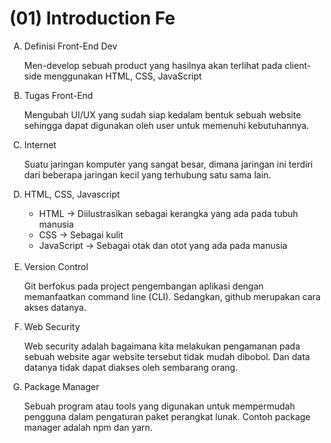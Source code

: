 <h1>(01) Introduction Fe </h1>
<ol type="A">
    <li>Definisi Front-End Dev</li>
    <p>Men-develop sebuah product yang hasilnya akan terlihat pada client-side menggunakan HTML, CSS, JavaScript</p>
    <li>Tugas Front-End</li>
    <p>Mengubah UI/UX yang sudah siap kedalam bentuk sebuah website sehingga dapat digunakan oleh user untuk memenuhi kebutuhannya.</p>
    <li>Internet</li>
    <p>Suatu jaringan komputer yang sangat besar, dimana jaringan ini terdiri dari beberapa jaringan kecil yang terhubung satu sama lain. </p>
    <li>HTML, CSS, Javascript</li>
        <ul>
        <li>HTML -> Diilustrasikan sebagai kerangka yang ada pada tubuh manusia</li>
        <li>CSS -> Sebagai kulit </li>
        <li>JavaScript -> Sebagai otak dan otot yang ada pada manusia</li>
        </ul> <br>
    <li>Version Control</li>
    <p>Git berfokus pada project pengembangan aplikasi dengan memanfaatkan command line (CLI). Sedangkan, github merupakan cara akses datanya. </p>
    <li>Web Security</li>
    <p>Web security adalah bagaimana kita melakukan pengamanan pada sebuah website agar website tersebut tidak mudah dibobol. Dan data datanya tidak dapat diakses oleh sembarang orang. </p>
    <li>Package Manager</li>
    <p>Sebuah program atau tools yang digunakan untuk mempermudah pengguna dalam pengaturan paket perangkat lunak. Contoh package manager adalah npm dan yarn.</p>
</ol>
